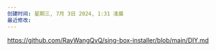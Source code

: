 ```yaml
---
创建时间: 星期三, 7月 3日 2024, 1:31 凌晨
最近修改: 
---
```

https://github.com/RayWangQvQ/sing-box-installer/blob/main/DIY.md